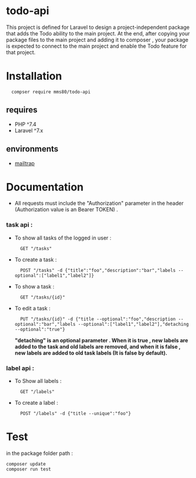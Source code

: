 # todo-api

This project is defined for Laravel to design a project-independent package that adds the Todo ability to the main project. At the end, after copying your package files to the main project and adding it to composer , your package is expected to connect to the main project and enable the Todo feature for that project.


# Installation

      compser require mms80/todo-api

## requires

- PHP ^7.4
- Laravel ^7.x

## environments

- [mailtrap](https://mailtrap.io/)


# Documentation

- All requests must include the "Authorization" parameter in the header (Authorization value is an Bearer TOKEN) .
### task api :
- To show all tasks of the logged in user :

		GET "/tasks"

- To create a task :

		POST "/tasks" -d {"title":"foo","description":"bar","labels --optional":["label1","label2"]}

- To show a task :

		GET "/tasks/{id}"

- To edit a task :

		PUT "/tasks/{id}" -d {"title --optional":"foo","description --optional":"bar","labels --optional":["label1","label2"],"detaching --optional":"true"}
	
	**"detaching"  is an optional parameter . When it is true , new labels are added to the task and old labels are removed, and when it is false , new labels are added to old task labels (It is false by default).**

### label api :
- To Show all labels :

		GET "/labels"

- To create a label : 

		POST "/labels" -d {"title --unique":"foo"}

# Test
in the package folder path :

	composer update
	composer run test
